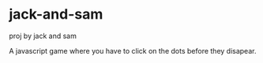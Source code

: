# jack-and-sam
proj by jack and sam

A javascript game where you have to click on the dots before they disapear.
